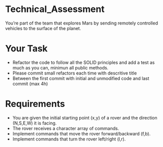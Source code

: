# Technical_Assessment
You’re part of the team that explores Mars by sending remotely controlled vehicles to the surface of the planet.
# Your Task
- Refactor the code to follow all the SOLID principles and add a test as much as you can, minimun all public methods.
- Please commit small refactors each time with descritive title
- Between the first commit with initial and unmodified code and last commit (max 4h)

# Requirements
- You are given the initial starting point (x,y) of a rover and the direction (N,S,E,W) it is facing.
- The rover receives a character array of commands.
- Implement commands that move the rover forward/backward (f,b).
- Implement commands that turn the rover left/right (l,r).
